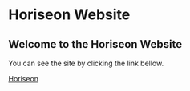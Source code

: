 # Horiseon Website

## Welcome to the Horiseon Website

You can see the site by clicking the link bellow.


[Horiseon](https://luistorano.github.io/challenge-1-horiseon/)
